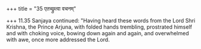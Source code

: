 +++
title = "35 एतच्छ्रुत्वा वचनम्"

+++
11.35 Sanjaya continued: "Having heard these words from the Lord Shri
Krishna, the Prince Arjuna, with folded hands trembling, prostrated
himself and with choking voice, bowing down again and again, and
overwhelmed with awe, once more addressed the Lord.
